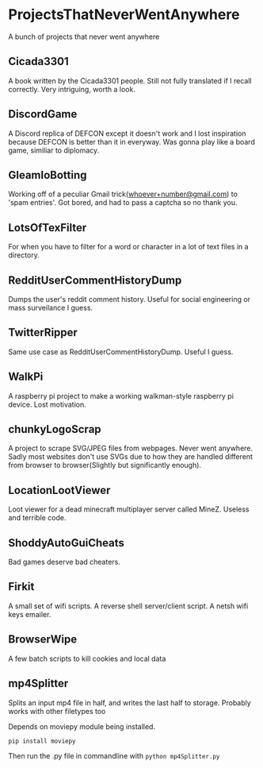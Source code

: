 # ProjectsThatNeverWentAnywhere
A bunch of projects that never went anywhere

## Cicada3301
A book written by the Cicada3301 people. Still not fully translated if I recall correctly. Very intriguing, worth a look.
## DiscordGame
A Discord replica of DEFCON except it doesn't work and I lost inspiration because DEFCON is better than it in everyway. Was gonna play like a board game, similiar to diplomacy.
## GleamIoBotting 
Working off of a peculiar Gmail trick(whoever+number@gmail.com) to 'spam entries'. Got bored, and had to pass a captcha so no thank you.
## LotsOfTexFilter 
For when you have to filter for a word or character in a lot of text files in a directory.
## RedditUserCommentHistoryDump 
Dumps the user's reddit comment history. Useful for social engineering or mass surveilance I guess.
## TwitterRipper 
Same use case as RedditUserCommentHistoryDump. Useful I guess.
## WalkPi 
A raspberry pi project to make a working walkman-style raspberry pi device. Lost motivation.
## chunkyLogoScrap 
A project to scrape SVG/JPEG files from webpages. Never went anywhere. Sadly most websites don't use SVGs due to how they are handled different from browser to browser(Slightly but significantly enough).
## LocationLootViewer
Loot viewer for a dead minecraft multiplayer server called MineZ. Useless and terrible code.
## ShoddyAutoGuiCheats
Bad games deserve bad cheaters.
## Firkit
A small set of wifi scripts. A reverse shell server/client script. A netsh wifi keys emailer.
## BrowserWipe
A few batch scripts to kill cookies and local data
## mp4Splitter
Splits an input mp4 file in half, and writes the last half to storage. Probably works with other filetypes too

Depends on moviepy module being installed.

`pip install moviepy`

Then run the .py file in commandline with `python mp4Splitter.py`
